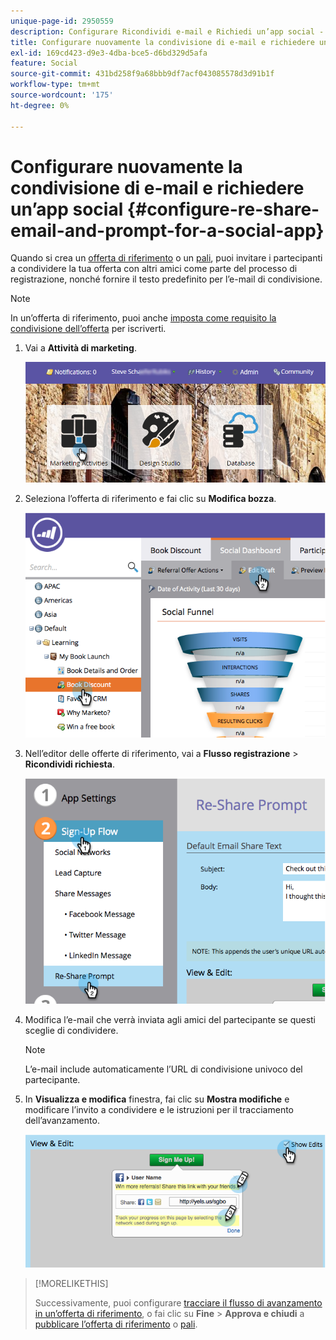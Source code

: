 ```yaml
---
unique-page-id: 2950559
description: Configurare Ricondividi e-mail e Richiedi un’app social - Documentazione di Marketo - Documentazione del prodotto
title: Configurare nuovamente la condivisione di e-mail e richiedere un’app social
exl-id: 169cd423-d9e3-4dba-bce5-d6bd329d5afa
feature: Social
source-git-commit: 431bd258f9a68bbb9df7acf043085578d3d91b1f
workflow-type: tm+mt
source-wordcount: '175'
ht-degree: 0%

---
```


# Configurare nuovamente la condivisione di e-mail e richiedere un’app social {#configure-re-share-email-and-prompt-for-a-social-app}

Quando si crea un [offerta di riferimento](/help/marketo/product-docs/demand-generation/social/referral-offers/create-a-referral-offer.md) o un [pali](/help/marketo/product-docs/demand-generation/social/sweepstakes/create-sweepstakes.md), puoi invitare i partecipanti a condividere la tua offerta con altri amici come parte del processo di registrazione, nonché fornire il testo predefinito per l’e-mail di condivisione.

>[!NOTE]
>
>In un’offerta di riferimento, puoi anche [imposta come requisito la condivisione dell’offerta](/help/marketo/product-docs/demand-generation/social/social-functions/set-social-share-requirement.md) per iscriverti.

1. Vai a **Attività di marketing**.

   ![](assets/login-marketing-activities-3.png)

1. Seleziona l’offerta di riferimento e fai clic su **Modifica bozza**.

   ![](assets/image2014-9-22-11-3a6-3a56.png)

1. Nell’editor delle offerte di riferimento, vai a **Flusso registrazione** > **Ricondividi richiesta**.

   ![](assets/image2014-9-22-11-3a7-3a9.png)

1. Modifica l’e-mail che verrà inviata agli amici del partecipante se questi sceglie di condividere.

   >[!NOTE]
   >
   >L’e-mail include automaticamente l’URL di condivisione univoco del partecipante.

1. In **Visualizza e modifica** finestra, fai clic su **Mostra modifiche** e modificare l’invito a condividere e le istruzioni per il tracciamento dell’avanzamento.

   ![](assets/image2014-9-22-11-3a7-3a49.png)

>[!MORELIKETHIS]
>
>Successivamente, puoi configurare [tracciare il flusso di avanzamento in un’offerta di riferimento](configure-track-progress-flow-for-a-referral-offer.md), o fai clic su **Fine** > **Approva e chiudi** a [pubblicare l’offerta di riferimento](/help/marketo/product-docs/demand-generation/social/referral-offers/publish-a-referral-offer.md) o [pali](/help/marketo/product-docs/demand-generation/social/sweepstakes/create-sweepstakes.md).
